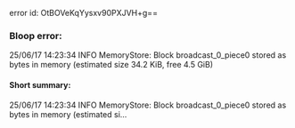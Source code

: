 error id: OtBOVeKqYysxv90PXJVH+g==
### Bloop error:

25/06/17 14:23:34 INFO MemoryStore: Block broadcast_0_piece0 stored as bytes in memory (estimated size 34.2 KiB, free 4.5 GiB)
#### Short summary: 

25/06/17 14:23:34 INFO MemoryStore: Block broadcast_0_piece0 stored as bytes in memory (estimated si...